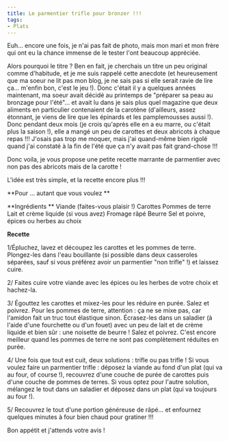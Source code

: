 ```yaml
---
title: Le parmentier trifle pour bronzer !!!
tags:
- Plats
---
```


Euh... encore une fois, je n'ai pas fait de photo, mais mon mari et mon frère qui ont eu la chance immense de le tester l'ont beaucoup appréciée.



Alors pourquoi le titre ? Ben en fait, je cherchais un titre un peu original comme d'habitude, et je me suis rappelé cette anecdote (et heureusement que ma soeur ne lit pas mon blog, je ne sais pas si elle serait ravie de lire ça... m'enfin bon, c'est le jeu !). Donc c'était il y a quelques années maintenant, ma soeur avait décidé au printemps de "préparer sa peau au bronzage pour l'été"... et avait lu dans je sais plus quel magazine que deux aliments en particulier contenaient de la carotène (d'ailleurs, assez étonnant, je viens de lire que les épinards et les pamplemousses aussi !). Donc pendant deux mois (je crois qu'après elle en a eu marre, ou c'était plus la saison !), elle a mangé un peu de carottes et deux abricots à chaque repas !!! J'osais pas trop me moquer, mais j'ai quand-même bien rigolé quand j'ai constaté à la fin de l'été que ça n'y avait pas fait grand-chose !!!

Donc voila, je vous propose une petite recette marrante de parmentier avec non pas des abricots mais de la carotte !

L'idée est très simple, et la recette encore plus !!!

**Pour ... autant que vous voulez
**

**Ingrédients **
Viande (faites-vous plaisir !)
Carottes
Pommes de terre
Lait et crème liquide (si vous avez)
Fromage râpé
Beurre
Sel et poivre, épices ou herbes au choix


**Recette**

1/Épluchez, lavez et découpez les carottes et les pommes de terre. Plongez-les dans l'eau bouillante (si possible dans deux casseroles séparées, sauf si vous préférez avoir un parmentier "non trifle" !) et laissez cuire.

2/ Faites cuire votre viande avec les épices ou les herbes de votre choix et hachez-la.

3/ Égouttez les carottes et mixez-les pour les réduire en purée. Salez et poivrez. Pour les pommes de terre, attention : ça ne se mixe pas, car l'amidon fait un truc tout élastique sinon. Écrasez-les dans un saladier (à l'aide d'une fourchette ou d'un fouet) avec un peu de lait et de crème liquide et bien sûr : une noisette de beurre ! Salez et poivrez. C'est encore meilleur quand les pommes de terre ne sont pas complètement réduites en purée.

4/ Une fois que tout est cuit, deux solutions : trifle ou pas trifle ! Si vous voulez faire un parmentier trifle : déposez la viande au fond d'un plat (qui va au four, of course !), recouvrez d'une couche de purée de carottes puis d'une couche de pommes de terres. Si vous optez pour l'autre solution, mélangez le tout dans un saladier et déposez dans un plat (qui va toujours au four !).

5/ Recouvrez le tout d'une portion généreuse de râpé... et enfournez quelques minutes à four bien chaud pour gratiner !!!

Bon appétit et j'attends votre avis !
